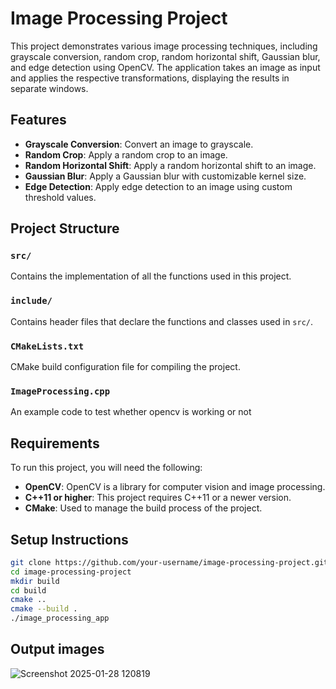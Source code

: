 # Image Processing Project
This project demonstrates various image processing techniques, including grayscale conversion, random crop, random horizontal shift,
Gaussian blur, and edge detection using OpenCV. The application takes an image as input and applies the respective transformations, 
displaying the results in separate windows.

## Features

- **Grayscale Conversion**: Convert an image to grayscale.
- **Random Crop**: Apply a random crop to an image.
- **Random Horizontal Shift**: Apply a random horizontal shift to an image.
- **Gaussian Blur**: Apply a Gaussian blur with customizable kernel size.
- **Edge Detection**: Apply edge detection to an image using custom threshold values.

## Project Structure

### `src/`
Contains the implementation of all the functions used in this project.

### `include/`
Contains header files that declare the functions and classes used in `src/`.

### `CMakeLists.txt`
CMake build configuration file for compiling the project.

### `ImageProcessing.cpp`
An example code to test whether opencv is working or not

## Requirements
To run this project, you will need the following:
- **OpenCV**: OpenCV is a library for computer vision and image processing.
- **C++11 or higher**: This project requires C++11 or a newer version.
- **CMake**: Used to manage the build process of the project.

## Setup Instructions
```bash
git clone https://github.com/your-username/image-processing-project.git
cd image-processing-project
mkdir build
cd build
cmake ..
cmake --build .
./image_processing_app
```

## Output images
![Screenshot 2025-01-28 120819](https://github.com/user-attachments/assets/4d040bc4-f3c7-40f7-9344-77ce9ad0c0d3)



